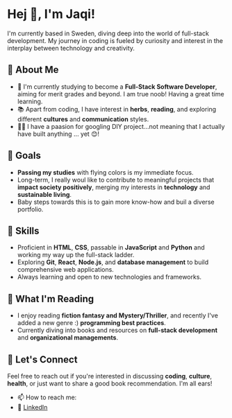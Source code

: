 # Hej 👋, I'm Jaqi!

I'm currently based in Sweden, diving deep into the world of full-stack development. My journey in coding is fueled by curiosity and interest in the interplay between technology and creativity.

## 📘 About Me
- 🌱 I'm currently studying to become a **Full-Stack Software Developer**, aiming for merit grades and beyond. I am true noob! Having a great time learning.
- 📚 Apart from coding, I have interest in **herbs**, **reading**, and exploring different **cultures** and **communication** styles.
- 🔧🔨 I have a paasion for googling DIY project...not meaning that I actually have built anything ... yet 😊! 

## 🎯 Goals
- **Passing my studies** with flying colors is my immediate focus.
- Long-term, I really woul like to contribute to meaningful projects that **impact society positively**, merging my interests in **technology** and **sustainable living**.
- Baby steps towards this is to gain more know-how and buil a diverse portfolio.

## 💼 Skills
- Proficient in **HTML**, **CSS**, passable in **JavaScript** and **Python** and working my way up the full-stack ladder.
- Exploring **Git**, **React**, **Node.js**, and **database management** to build comprehensive web applications.
- Always learning and open to new technologies and frameworks.

## 📖 What I'm Reading
- I enjoy reading **fiction fantasy and Mystery/Thriller**, and recently I've added a new genre :)  **programming best practices**.
- Currently diving into books and resources on **full-stack development** and **organizational managements**.

## 🤝 Let's Connect
Feel free to reach out if you're interested in discussing **coding**, **culture**, **health**, or just want to share a good book recommendation. I'm all ears!

- 📫 How to reach me:
- 🔗 [LinkedIn](https://www.linkedin.com/in/jacqueline-kalmar/)
